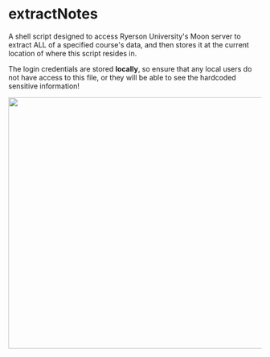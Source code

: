 # extractNotes
A shell script designed to access Ryerson University's Moon server to extract ALL of a specified course's data, and then stores it at the current location of where this script resides in.

The login credentials are stored **locally**, so ensure that any local users do not have access to this file, or they will be able to see the hardcoded sensitive information!

<img src="https://media.giphy.com/media/SpqZ5hyy5plO35KIGF/giphy.gif" width="1000" height="500"/>
